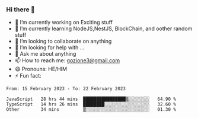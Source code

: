 ### Hi there 👋

<!--
**charlieScript/charlieScript** is a ✨ _special_ ✨ repository because its `README.md` (this file) appears on your GitHub profile.

Here are some ideas to get you started: -->

- 🔭 I’m currently working on Exciting stuff
- 🌱 I’m currently learning NodeJS,NestJS, BlockChain, and oother random stuff
- 👯 I’m looking to collaborate on anything
- 🤔 I’m looking for help with ...
- 💬 Ask me about anything
- 📫 How to reach me: gozione3@gmail.com
- 😄 Pronouns: HE/HIM
- ⚡ Fun fact: 
<!--START_SECTION:waka-->

```text
From: 15 February 2023 - To: 22 February 2023

JavaScript   28 hrs 44 mins  ████████████████▒░░░░░░░░   64.90 %
TypeScript   14 hrs 26 mins  ████████░░░░░░░░░░░░░░░░░   32.60 %
Other        34 mins         ▒░░░░░░░░░░░░░░░░░░░░░░░░   01.30 %
```

<!--END_SECTION:waka-->
